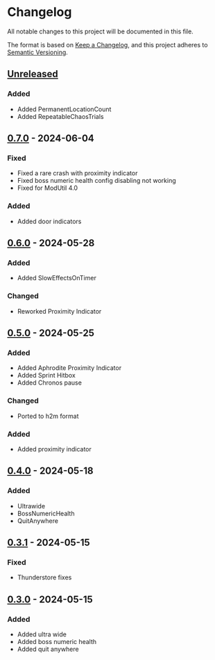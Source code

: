 # Changelog

All notable changes to this project will be documented in this file.

The format is based on [Keep a Changelog](https://keepachangelog.com/en/1.1.0/),
and this project adheres to [Semantic Versioning](https://semver.org/spec/v2.0.0.html).

## [Unreleased]

### Added

- Added PermanentLocationCount
- Added RepeatableChaosTrials

## [0.7.0] - 2024-06-04

### Fixed

- Fixed a rare crash with proximity indicator
- Fixed boss numeric health config disabling not working
- Fixed for ModUtil 4.0

### Added

- Added door indicators

## [0.6.0] - 2024-05-28

### Added

- Added SlowEffectsOnTimer

### Changed

- Reworked Proximity Indicator

## [0.5.0] - 2024-05-25

### Added

- Added Aphrodite Proximity Indicator
- Added Sprint Hitbox
- Added Chronos pause

### Changed

- Ported to h2m format

### Added

- Added proximity indicator

## [0.4.0] - 2024-05-18

### Added

- Ultrawide
- BossNumericHealth
- QuitAnywhere

## [0.3.1] - 2024-05-15

### Fixed

- Thunderstore fixes

## [0.3.0] - 2024-05-15

### Added

- Added ultra wide
- Added boss numeric health
- Added quit anywhere

[unreleased]: https://github.com/PonyWarrior/PonyQOL2/compare/0.7.0...HEAD
[0.7.0]: https://github.com/PonyWarrior/PonyQOL2/compare/0.6.0...0.7.0
[0.6.0]: https://github.com/PonyWarrior/PonyQOL2/compare/0.5.0...0.6.0
[0.5.0]: https://github.com/PonyWarrior/PonyQOL2/compare/0.4.0...0.5.0
[0.4.0]: https://github.com/PonyWarrior/PonyQOL2/compare/0.3.1...0.4.0
[0.3.1]: https://github.com/PonyWarrior/PonyQOL2/compare/0.3.0...0.3.1
[0.3.0]: https://github.com/PonyWarrior/PonyQOL2/compare/2a96ca09f6842bec08a55af7f5fc5653b4eb828a...0.3.0
